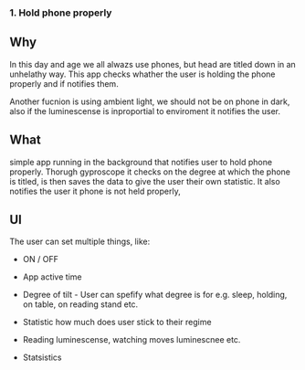 ### 1. Hold phone properly
## Why
In this day and age we all alwazs use phones, but head are titled down in an unhelathy way.
This app checks whather the user is  holding the phone properly and if notifies them.

Another fucnion is using ambient light, we should not be on phone in dark, also if the luminescense is inproportial to enviroment it notifies the user.

## What
simple app running in the background that notifies user to hold phone properly.
Thorugh gyproscope it checks on the degree at which the phone is titled, is then saves the data to give the user their own statistic.
It also notifies the user it phone is not held properly, 

## UI
The user can set multiple things, like: 
- ON / OFF
- App active time
- Degree of tilt - User can spefify what degree is for e.g. sleep, holding, on table, on reading stand etc.
- Statistic how much does user stick to their regime

- Reading luminescense, watching moves luminescnee etc.

- Statsistics
